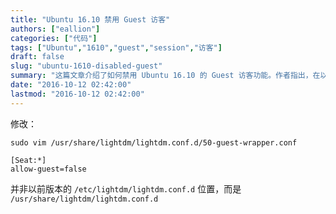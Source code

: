 ```yaml
---
title: "Ubuntu 16.10 禁用 Guest 访客"
authors: ["eallion"]
categories: ["代码"]
tags: ["Ubuntu","1610","guest","session","访客"]
draft: false
slug: "ubuntu-1610-disabled-guest"
summary: "这篇文章介绍了如何禁用 Ubuntu 16.10 的 Guest 访客功能。作者指出，在以前的版本中，可以通过修改 /etc/lightdm/lightdm.conf.d 文件来实现禁用，但实际上，在 Ubuntu 16.10 中，需要修改的文件路径是 /usr/share/lightdm/lightdm.conf.d。文章没有提供进一步的解释或细节。"
date: "2016-10-12 02:42:00"
lastmod: "2016-10-12 02:42:00"
---
```


修改：

```
sudo vim /usr/share/lightdm/lightdm.conf.d/50-guest-wrapper.conf
```

```
[Seat:*] 
allow-guest=false
```

并非以前版本的 `/etc/lightdm/lightdm.conf.d` 位置，而是 `/usr/share/lightdm/lightdm.conf.d`
